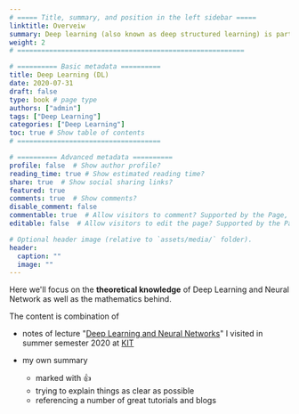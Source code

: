 ```yaml
---
# ===== Title, summary, and position in the left sidebar =====
linktitle: Overveiw
summary: Deep learning (also known as deep structured learning) is part of a broader family of machine learning methods based on artificial neural networks with representation learning.
weight: 2
# =========================================================

# ========== Basic metadata ==========
title: Deep Learning (DL)
date: 2020-07-31
draft: false
type: book # page type
authors: ["admin"]
tags: ["Deep Learning"]
categories: ["Deep Learning"]
toc: true # Show table of contents
# ====================================

# ========== Advanced metadata ========== 
profile: false  # Show author profile?
reading_time: true # Show estimated reading time?
share: true  # Show social sharing links?
featured: true
comments: true  # Show comments?
disable_comment: false
commentable: true  # Allow visitors to comment? Supported by the Page, Post, and Book content types.
editable: false  # Allow visitors to edit the page? Supported by the Page, Post, and Book content types.

# Optional header image (relative to `assets/media/` folder).
header:
  caption: ""
  image: ""
---
```


Here we'll focus on the **theoretical knowledge** of Deep Learning and Neural Network as well as the mathematics behind.

The content is combination of

- notes of lecture "[Deep Learning and Neural Networks](http://isl.anthropomatik.kit.edu/english/3126_3133.php)" I visited in summer semester 2020 at [KIT](https://en.wikipedia.org/wiki/Karlsruhe_Institute_of_Technology)

- my own summary
  - marked with :thumbsup: 
  - trying to explain things as clear as possible
  - referencing a number of great tutorials and blogs